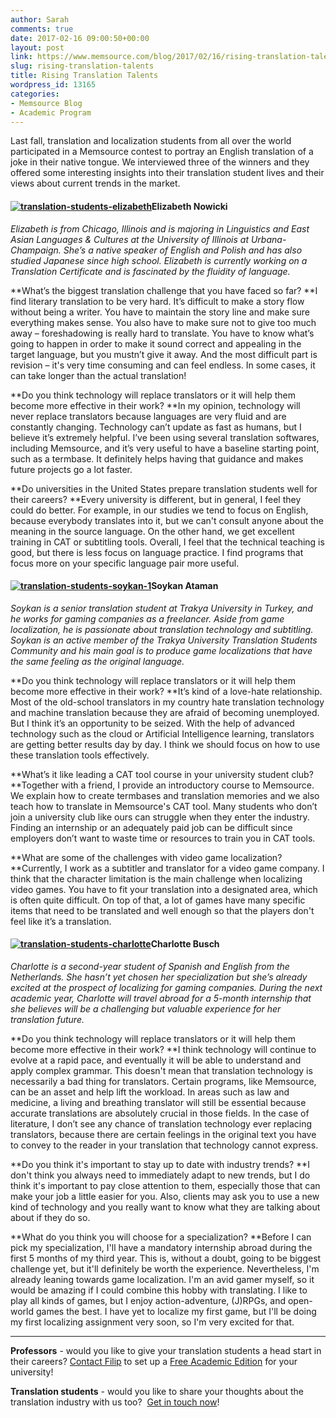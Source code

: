 ```yaml
---
author: Sarah
comments: true
date: 2017-02-16 09:00:50+00:00
layout: post
link: https://www.memsource.com/blog/2017/02/16/rising-translation-talents/
slug: rising-translation-talents
title: Rising Translation Talents
wordpress_id: 13165
categories:
- Memsource Blog
- Academic Program
---
```


Last fall, translation and localization students from all over the world participated in a Memsource contest to portray an English translation of a joke in their native tongue. We interviewed three of the winners and they offered some interesting insights into their translation student lives and their views about current trends in the market.<!-- more -->


#### **[![translation-students-elizabeth](http://www.memsource.com/wp-content/uploads/2017/02/Translation-Students-Elizabeth.jpg)](http://www.memsource.com/wp-content/uploads/2017/02/Translation-Students-Elizabeth.jpg)Elizabeth Nowicki**


_Elizabeth is from Chicago, Illinois and is majoring in Linguistics and East Asian Languages & Cultures at the University of Illinois at Urbana-Champaign. She’s a native speaker of English and Polish and has also studied Japanese since high school. Elizabeth is currently working on a Translation Certificate and is fascinated by the fluidity of language._

**What’s the biggest translation challenge that you have faced so far?
**I find literary translation to be very hard. It’s difficult to make a story flow without being a writer. You have to maintain the story line and make sure everything makes sense. You also have to make sure not to give too much away – foreshadowing is really hard to translate. You have to know what’s going to happen in order to make it sound correct and appealing in the target language, but you mustn’t give it away. And the most difficult part is revision – it's very time consuming and can feel endless. In some cases, it can take longer than the actual translation!

**Do you think technology will replace translators or it will help them become more effective in their work?
**In my opinion, technology will never replace translators because languages are very fluid and are constantly changing. Technology can’t update as fast as humans, but I believe it’s extremely helpful. I’ve been using several translation softwares, including Memsource, and it’s very useful to have a baseline starting point, such as a termbase. It definitely helps having that guidance and makes future projects go a lot faster.

**Do universities in the United States prepare translation students well for their careers?
**Every university is different, but in general, I feel they could do better. For example, in our studies we tend to focus on English, because everybody translates into it, but we can't consult anyone about the meaning in the source language. On the other hand, we get excellent training in CAT or subtitling tools. Overall, I feel that the technical teaching is good, but there is less focus on language practice. I find programs that focus more on your specific language pair more useful.


#### **[![translation-students-soykan-1](http://www.memsource.com/wp-content/uploads/2017/02/Translation-Students-Soykan-1-1024x1024.jpg)](http://www.memsource.com/wp-content/uploads/2017/02/Translation-Students-Soykan-1.jpg)Soykan Ataman**


_Soykan is a senior translation student at Trakya University in Turkey, and he works for gaming companies as a freelancer. Aside from game localization, he is passionate about translation technology and subtitling. Soykan is an active member of the Trakya University Translation Students Community and his main goal is to produce game localizations that have the same feeling as the original language._

**Do you think technology will replace translators or it will help them become more effective in their work?
**It’s kind of a love-hate relationship. Most of the old-school translators in my country hate translation technology and machine translation because they are afraid of becoming unemployed. But I think it’s an opportunity to be seized. With the help of advanced technology such as the cloud or Artificial Intelligence learning, translators are getting better results day by day. I think we should focus on how to use these translation tools effectively.

**What’s it like leading a CAT tool course in your university student club?
**Together with a friend, I provide an introductory course to Memsource. We explain how to create termbases and translation memories and we also teach how to translate in Memsource's CAT tool. Many students who don’t join a university club like ours can struggle when they enter the industry. Finding an internship or an adequately paid job can be difficult since employers don’t want to waste time or resources to train you in CAT tools.

**What are some of the challenges with video game localization?
**Currently, I work as a subtitler and translator for a video game company. I think that the character limitation is the main challenge when localizing video games. You have to fit your translation into a designated area, which is often quite difficult. On top of that, a lot of games have many specific items that need to be translated and well enough so that the players don't feel like it’s a translation.


#### **[![translation-students-charlotte](http://www.memsource.com/wp-content/uploads/2017/02/Translation-Students-Charlotte.jpg)](http://www.memsource.com/wp-content/uploads/2017/02/Translation-Students-Charlotte.jpg)Charlotte Busch**


_Charlotte is a second-year student of Spanish and English from the Netherlands. She hasn’t yet chosen her specialization but she’s already excited at the prospect of localizing for gaming companies. During the next academic year, Charlotte will travel abroad for a 5-month internship that she believes will be a challenging but valuable experience for her translation future._

**Do you think technology will replace translators or it will help them become more effective in their work?
**I think technology will continue to evolve at a rapid pace, and eventually it will be able to understand and apply complex grammar. This doesn't mean that translation technology is necessarily a bad thing for translators. Certain programs, like Memsource, can be an asset and help lift the workload. In areas such as law and medicine, a living and breathing translator will still be essential because accurate translations are absolutely crucial in those fields. In the case of literature, I don’t see any chance of translation technology ever replacing translators, because there are certain feelings in the original text you have to convey to the reader in your translation that technology cannot express.

**Do you think it's important to stay up to date with industry trends?
**I don't think you always need to immediately adapt to new trends, but I do think it's important to pay close attention to them, especially those that can make your job a little easier for you. Also, clients may ask you to use a new kind of technology and you really want to know what they are talking about about if they do so.

**What do you think you will choose for a specialization?
**Before I can pick my specialization, I'll have a mandatory internship abroad during the first 5 months of my third year. This is, without a doubt, going to be biggest challenge yet, but it'll definitely be worth the experience. Nevertheless, I'm already leaning towards game localization. I'm an avid gamer myself, so it would be amazing if I could combine this hobby with translating. I like to play all kinds of games, but I enjoy action-adventure, (J)RPGs, and open-world games the best. I have yet to localize my first game, but I'll be doing my first localizing assignment very soon, so I'm very excited for that.

________________________________________

**Professors** - would you like to give your translation students a head start in their careers? [Contact Filip](mailto:filip.sanca@memsource.com) to set up a [Free Academic Edition](http://www.memsource.com/blog/2014/09/26/the-memsource-academic-edition/) for your university!

**Translation students** - would you like to share your thoughts about the translation industry with us too?  [Get in touch now](http://www.memsource.com/student-newsletter/)!


